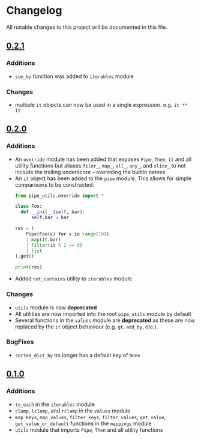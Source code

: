 # Changelog

All notable changes to this project will be documented in this file.

## [0.2.1]

### Additions

- `sum_by` function was added to `iterables` module

### Changes

- multiple `it` objects can now be used in a single expression. e.g. `it ** it`

## [0.2.0]

### Additions

- An `override` module has been added that exposes `Pipe`, `Then`, `it` and all
  utility functions but aliases `filer_`, `map_`, `all_`, `any_`, and `slice_`
  to not include the trailing underscore – overriding the builtin names
- An `it` object has been added to the `pipe` module. This allows for simple
  comparisons to be constructed:
  ```python
  from pipe_utils.override import *
  
  class Foo:
    def __init__(self, bar):
        self.bar = bar

  res = (
      Pipe(Foo(x) for x in range(10))
      | map(it.bar)
      | filter(it % 2 == 0)
      | list
  ).get()
  
  print(res)
  ```
- Added `not_contains` utility to `iterables` module

### Changes

- `utils` module is now **deprecated**
- All utilities are now imported into the root `pipe_utils` module by default
- Several functions in the `values` module are **deprecated** as these are now
  replaced by the `it` object behaviour (e.g. `gt`, `add_by`, etc.).

### BugFixes

- `sorted_dict_by` no longer has a default key of `None`

## [0.1.0]

### Additions

- `to_each` in the `iterables` module
- `clamp`, `lclamp`, and `rclamp` in the `values` module
- `map_keys`, `map_values`, `filter_keys`, `filter_values`, `get_value`,
  `get_value_or_default` functions in the `mappings` module
- `utils` module that imports `Pipe`, `Then` and all utility functions

[0.2.1]: https://github.com/James-Ansley/pipe-utils/compare/v0.2.0...v0.2.1

[0.2.0]: https://github.com/James-Ansley/pipe-utils/compare/v0.1.0...v0.2.0

[0.1.0]: https://github.com/James-Ansley/pipe-utils/compare/v0.0.1...v0.1.0
